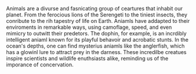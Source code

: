 Animals are a divurse and fasnicating group of ceartures that inhabit our planet. From the ferocious lions of the Serengeti to the tiniest insects, they conribute to the rih tapestry of life on Earth. Aniamls have addapted to their enviroments in remarkable ways, using camoflage, speed, and even mimicry to outwitt their predetors. The dophin, for example, is an incrdibly intelligent aniaml known for its playful behavoir and acrobatic stunts. In the ocean's depths, one can find mysterius aniamls like the anglerfish, which has a glowinl lure to attract prey in the darness. These incredilbe creatues inspire scientists and wildlife enuthsiasts alike, reminding us of the imporance of concervation.
